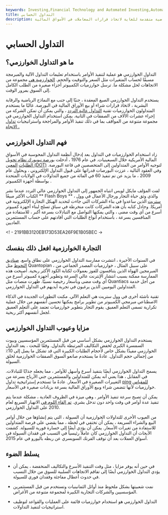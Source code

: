 ```yaml
---
keywords: Investing,Financial Technology and Automated Investing,Automated Investing,FinTech
title: التداول الحسابي
description: التداول الخوارزمي هو نظام يستخدم نماذج رياضية متقدمة للغاية لاتخاذ قرارات المعاملات في الأسواق المالية.
---
```


# التداول الحسابي
## ما هو التداول الخوارزمي؟

التداول الخوارزمي هو عملية لتنفيذ الأوامر باستخدام تعليمات التداول الآلية والمبرمجة مسبقًا لحساب المتغيرات مثل السعر والتوقيت والحجم. [الخوارزمية هي](/algorithm) مجموعة من الاتجاهات لحل مشكلة ما. ترسل خوارزميات الكمبيوتر أجزاء صغيرة من الطلب الكامل إلى السوق بمرور الوقت.

يستخدم التداول الخوارزمي الصيغ المعقدة ، جنبًا إلى جنب مع النماذج الرياضية والرقابة البشرية ، لاتخاذ قرارات شراء أو بيع الأوراق المالية في البورصة. غالبًا ما يستخدم المتداولون الخوارزميات تقنية [التداول عالية التردد](/high-frequency-trading) ، والتي يمكن أن تمكن الشركة من إجراء عشرات الآلاف من الصفقات في الثانية. يمكن استخدام التداول الخوارزمي في مجموعة متنوعة من المواقف بما في ذلك تنفيذ الأوامر والمراجحة واستراتيجيات [تداول الاتجاه .](/trendtrading)

## فهم التداول الخوارزمي

زاد استخدام الخوارزميات في التداول بعد إدخال أنظمة التداول المحوسبة في الأسواق المالية الأمريكية خلال السبعينيات. في عام 1976 ، أدخلت [بورصة نيويورك نظام تحويل الطلبات](/nyse) [المعين (DOT)](/dot) لتوجيه الأوامر من المتداولين إلى المتخصصين في قاعة البورصة. وفي العقود التالية ، عززت البورصات قدراتها على قبول التداول الإلكتروني ، وبحلول عام 2009 ، ما يزيد عن تم تنفيذ 60 في المائة من جميع التداولات في الولايات المتحدة بواسطة أجهزة الكمبيوتر .

لفت المؤلف مايكل لويس انتباه الجمهور إلى التداول الخوارزمي عالي التردد عندما نشر الكتاب الأكثر مبيعًا ** Flash Boys ** ، والذي وثق حياة التجار ورجال الأعمال في [وول ستريت](/wallstreet) الذين ساعدوا في بناء الشركات التي جاءت لتحديد الهيكل التجارة الإلكترونية في أمريكا. وجادل كتابه بأن هذه الشركات كانت منخرطة في سباق تسلح لبناء أجهزة كمبيوتر أسرع من أي وقت مضى ، والتي يمكنها التواصل مع التبادلات بسرعة أكبر ، للاستفادة من المنافسين بسرعة ، باستخدام أنواع الطلبات التي أفادتهم على حساب المستثمرين العاديين.

<! - 2191BB3120EB173D53EA26F9E1B05BEC ->

## التجارة الخوارزمية افعل ذلك بنفسك

في السنوات الأخيرة ، انتشرت ممارسة التداول الخوارزمي على نطاق واسع. [صناديق التحوط](/hedgefund) مثل Quantopian ، على سبيل المثال ، خوارزميات المصدر الجماعي من المبرمجين الهواة الذين يتنافسون للفوز بعمولات لكتابة الكود الأكثر ربحية. أصبحت هذه الممارسة ممكنة بسبب انتشار الإنترنت عالي السرعة وتطوير أجهزة كمبيوتر أسرع من أي وقت مضى وبأسعار رخيصة نسبيًا. ظهرت منصات مثل Quantiacs من أجل خدمة المتداولين اليوميين الذين يرغبون في تجربة أيديهم في التداول الخوارزمي.

تقنية ناشئة أخرى في وول ستريت هي التعلم الآلي. مكنت التطورات الجديدة في الذكاء الاصطناعي مبرمجي الكمبيوتر من تطوير برامج يمكنها تحسين أنفسهم من خلال عملية تكرارية تسمى التعلم العميق. يقوم التجار بتطوير خوارزميات تعتمد على التعلم العميق لجعل أنفسهم أكثر ربحية.

## مزايا وعيوب التداول الخوارزمي

يستخدم التداول الخوارزمي بشكل أساسي من قبل المستثمرين المؤسسيين وبيوت السمسرة الكبرى لخفض التكاليف المرتبطة بالتداول. وفقًا للبحث ، يعد التداول الخوارزمي مفيدًا بشكل خاص لأحجام الطلبات الكبيرة التي قد تشكل ما يصل إلى 10٪ من إجمالي حجم التداول. عادةً ما يستخدم صانعو السوق الصفقات الخوارزمية لخلق السيولة.

يسمح التداول الخوارزمي أيضًا بتنفيذ أسرع وأسهل للأوامر ، مما يجعله جذابًا للتبادلات. في المقابل ، هذا يعني أنه يمكن للمتداولين والمستثمرين جني الأرباح بسرعة من التغييرات الصغيرة في الأسعار. عادةً ما تستخدم إستراتيجية تداول [ping](/scalping) [للمقياس](/scalping) خوارزميات لأنها تتضمن شراء وبيع الأوراق المالية بسرعة بزيادات صغيرة في الأسعار.

يمكن أن تصبح سرعة تنفيذ الأوامر ، وهي ميزة في الظروف العادية ، مشكلة عندما يتم تنفيذ عدة أوامر في وقت واحد دون تدخل بشري. [تم إلقاء اللوم في](/flash-crash) الانهيار السريع لعام 2010 على التداول الخوارزمي.

من العيوب الأخرى للتداولات الخوارزمية أن السيولة ، التي يتم إنشاؤها من خلال أوامر البيع والشراء السريعة ، يمكن أن تختفي في لحظة ، مما يقضي على فرصة المتداولين للاستفادة من تغيرات الأسعار. يمكن أن يؤدي أيضًا إلى خسارة فورية للسيولة. كشفت الأبحاث أن التداول الخوارزمي كان عاملاً رئيسياً في التسبب في فقدان السيولة في أسواق العملات بعد أن توقف الفرنك السويسري عن ربطه باليورو في عام 2015.

## يسلط الضوء

- في حين أنه يوفر مزايا ، مثل وقت التنفيذ الأسرع والتكاليف المنخفضة ، يمكن أن يؤدي التداول الخوارزمي أيضًا إلى تفاقم الاتجاهات السلبية للسوق من خلال التسبب في حدوث أعطال مفاجئة وفقدان فوري للسيولة.

- نمت شعبيتها بشكل ملحوظ منذ أوائل الثمانينيات وتستخدم من قبل المستثمرين المؤسسيين والشركات التجارية الكبيرة لمجموعة متنوعة من الأغراض.

- التداول الخوارزمي هو استخدام خوارزميات قائمة على العمليات والقواعد لتوظيف استراتيجيات لتنفيذ التداولات.


